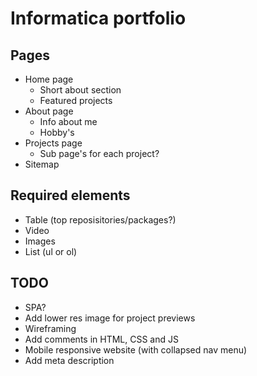 # Informatica portfolio

## Pages

- Home page
  - Short about section
  - Featured projects
- About page
  - Info about me
  - Hobby's
- Projects page
  - Sub page's for each project?
- Sitemap

## Required elements

- Table (top reposisitories/packages?)
- Video
- Images
- List (ul or ol)

## TODO

- SPA?
- Add lower res image for project previews
- Wireframing
- Add comments in HTML, CSS and JS
- Mobile responsive website (with collapsed nav menu)
- Add meta description
